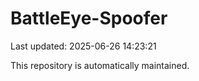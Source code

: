 # BattleEye-Spoofer

Last updated: 2025-06-26 14:23:21

This repository is automatically maintained.
